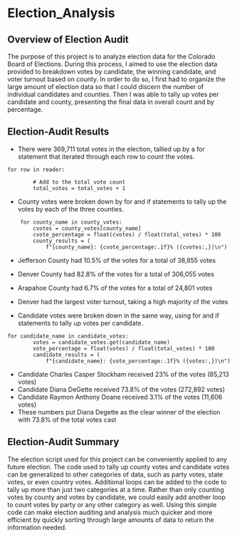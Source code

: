 # Election_Analysis

## Overview of Election Audit 
The purpose of this project is to analyze election data for the Colorado Board of Elections. During this process, I aimed to use the election data provided to breakdown votes by candidate, the winning candidate, and voter turnout based on county. In order to do so, I first had to organize the large amount of election data so that I could discern the number of individual candidates and counties. Then I was able to tally up votes per candidate and county, presenting the final data in overall count and by percentage. 

## Election-Audit Results
- There were 369,711 total votes in the election, tallied up by a for statement that iterated through each row to count the votes.

```
for row in reader:

        # Add to the total vote count
        total_votes = total_votes + 1
```

- County votes were broken down by for and if statements to tally up the votes by each of the three counties. 

```
    for county_name in county_votes:
        cvotes = county_votes[county_name]
        cvote_percentage = float(cvotes) / float(total_votes) * 100
        county_results = (
            f"{county_name}: {cvote_percentage:.1f}% ({cvotes:,})\n")
```
  
   - Jefferson County had 10.5% of the votes for a total of 38,855 votes
   - Denver County had 82.8% of the votes for a total of 306,055 votes
   - Arapahoe County had 6.7% of the votes for a total of 24,801 votes
   - Denver had the largest voter turnout, taking a high majority of the votes 
  
- Candidate votes were broken down in the same way, using for and if statements to tally up votes per candidate.

```
for candidate_name in candidate_votes:
        votes = candidate_votes.get(candidate_name)
        vote_percentage = float(votes) / float(total_votes) * 100
        candidate_results = (
            f"{candidate_name}: {vote_percentage:.1f}% ({votes:,})\n")
```

   - Candidate Charles Casper Stockham received 23% of the votes (85,213 votes)
   - Candidate Diana DeGette received 73.8% of the votes (272,892 votes)
   - Candidate Raymon Anthony Doane received 3.1% of the votes (11,606 votes)
   - These numbers put Diana Degette as the clear winner of the election with 73.8% of the total votes cast 
  
## Election-Audit Summary
The election script used for this project can be conveniently applied to any future election. The code used to tally up county votes and candidate votes can be generalized to other categories of data, such as party votes, state votes, or even country votes. Additional loops can be added to the code to tally up more than just two categories at a time. Rather than only counting votes by county and votes by candidate, we could easily add another loop to count votes by party or any other category as well. Using this simple code can make election auditing and analysis much quicker and more efficient by quickly sorting through large amounts of data to return the information needed. 

